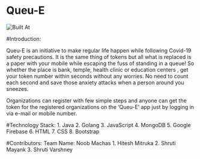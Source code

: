 # Queu-E

![Built At](http://bit.ly/BuiltAtHack36)

#Introduction:

Queu-E is an initiative to make regular life happen while following Covid-19 safety precautions. It is the same thing of tokens but all what is replaced is a paper with your mobile while escaping the fuss of standing in a queue! So whether the place is bank, temple, health clinic or education centers , get your token number within seconds without any worries. No need to count each second and save those anxiety attacks when a person around you sneezes.

Organizations can register with few simple steps and anyone can get the token for the registered organizations on the ‘Queu-E’ app just by logging in via e-mail or mobile number.

#Technology Stack:
    1. Java
    2. Golang
    3. JavaScript
    4. MongoDB
    5. Google Firebase
    6. HTML
    7. CSS
    8. Bootstrap

#Contributors:
Team Name: Noob Machas
    1. Hitesh Mitruka
    2. Shruti Mayank
    3. Shruti Varshney
